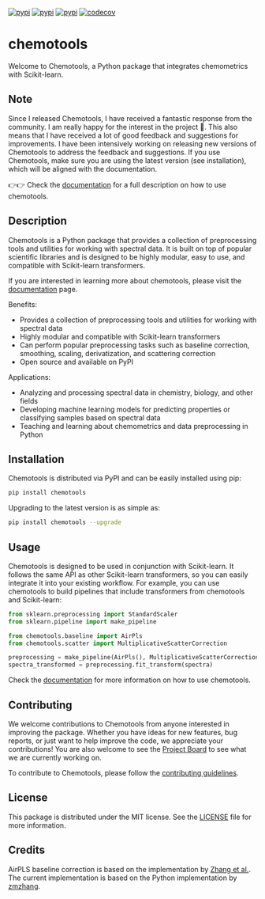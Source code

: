 [![pypi](https://img.shields.io/pypi/v/chemotools)](https://pypi.org/project/chemotools)
[![pypi](https://img.shields.io/pypi/pyversions/chemotools)](https://pypi.org/project/chemotools)
[![pypi](https://img.shields.io/pypi/l/chemotools)](https://github.com/paucablop/chemotools/blob/main/LICENSE)
[![codecov](https://codecov.io/github/paucablop/chemotools/branch/main/graph/badge.svg?token=D7JUJM89LN)](https://codecov.io/github/paucablop/chemotools)

# __chemotools__

Welcome to Chemotools, a Python package that integrates chemometrics with Scikit-learn.

## Note

Since I released Chemotools, I have received a fantastic response from the community. I am really happy for the interest in the project 🤗. This also means that I have received a lot of good feedback and suggestions for improvements. I have been intensively working on releasing new versions of Chemotools to address the feedback and suggestions. If you use Chemotools, make sure you are using the latest version (see installation), which will be aligned with the documentation. 

👉👉 Check the [documentation](https://paucablop.github.io/chemotools/) for a full description on how to use chemotools.

## Description

Chemotools is a Python package that provides a collection of preprocessing tools and utilities for working with spectral data. It is built on top of popular scientific libraries and is designed to be highly modular, easy to use, and compatible with Scikit-learn transformers.

If you are interested in learning more about chemotools, please visit the [documentation](https://paucablop.github.io/chemotools/) page.

Benefits:
- Provides a collection of preprocessing tools and utilities for working with spectral data
- Highly modular and compatible with Scikit-learn transformers
- Can perform popular preprocessing tasks such as baseline correction, smoothing, scaling, derivatization, and scattering correction
- Open source and available on PyPI

Applications:
- Analyzing and processing spectral data in chemistry, biology, and other fields
- Developing machine learning models for predicting properties or classifying samples based on spectral data
- Teaching and learning about chemometrics and data preprocessing in Python

## Installation

Chemotools is distributed via PyPI and can be easily installed using pip:

```bash
pip install chemotools
```

Upgrading to the latest version is as simple as:

```bash
pip install chemotools --upgrade
```

## Usage

Chemotools is designed to be used in conjunction with Scikit-learn. It follows the same API as other Scikit-learn transformers, so you can easily integrate it into your existing workflow. For example, you can use chemotools to build pipelines that include transformers from chemotools and Scikit-learn:

```python
from sklearn.preprocessing import StandardScaler
from sklearn.pipeline import make_pipeline

from chemotools.baseline import AirPls
from chemotools.scatter import MultiplicativeScatterCorrection

preprocessing = make_pipeline(AirPls(), MultiplicativeScatterCorrection(), StandardScaler(with_std=False)) 
spectra_transformed = preprocessing.fit_transform(spectra)
```

Check the [documentation](https://paucablop.github.io/chemotools/) for more information on how to use chemotools.


## Contributing

We welcome contributions to Chemotools from anyone interested in improving the package. Whether you have ideas for new features, bug reports, or just want to help improve the code, we appreciate your contributions! You are also welcome to see the [Project Board](https://github.com/users/paucablop/projects/4) to see what we are currently working on.

To contribute to Chemotools, please follow the [contributing guidelines](CONTRIBUTING.md).

## License

This package is distributed under the MIT license. See the [LICENSE](LICENSE) file for more information.

## Credits

AirPLS baseline correction is based on the implementation by [Zhang et al.](https://pubs.rsc.org/is/content/articlelanding/2010/an/b922045c). The current implementation is based on the Python implementation by [zmzhang](https://github.com/zmzhang/airPLS).